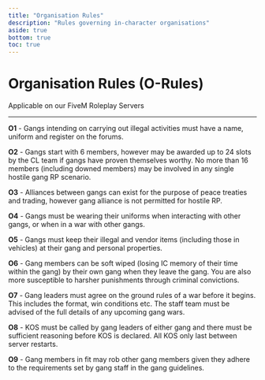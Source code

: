 ```yaml
---
title: "Organisation Rules"
description: "Rules governing in-character organisations"
aside: true
bottom: true
toc: true
---
```


# Organisation Rules (O-Rules)

Applicable on our FiveM Roleplay Servers

---

**O1** - Gangs intending on carrying out illegal activities must have a name, uniform and register on the forums.

**O2** - Gangs start with 6 members, however may be awarded up to 24 slots by the CL team if gangs have proven themselves worthy. No more than 16 members (including downed members) may be involved in any single hostile gang RP scenario.

**O3** - Alliances between gangs can exist for the purpose of peace treaties and trading, however gang alliance is not permitted for hostile RP.

**O4** - Gangs must be wearing their uniforms when interacting with other gangs, or when in a war with other gangs.

**O5** - Gangs must keep their illegal and vendor items (including those in vehicles) at their gang and personal properties.

**O6** - Gang members can be soft wiped (losing IC memory of their time within the gang) by their own gang when they leave the gang. You are also more susceptible to harsher punishments through criminal convictions.

**O7** - Gang leaders must agree on the ground rules of a war before it begins. This includes the format, win conditions etc. The staff team must be advised of the full details of any upcoming gang wars.

**O8** - KOS must be called by gang leaders of either gang and there must be sufficient reasoning before KOS is declared. All KOS only last between server restarts.

**O9** - Gang members in fit may rob other gang members given they adhere to the requirements set by gang staff in the gang guidelines.

